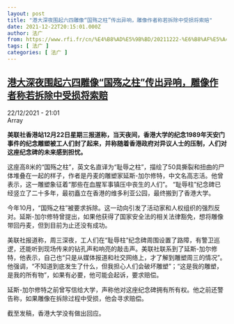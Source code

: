 ```yaml
---
layout: post
title: "港大深夜围起六四雕像“国殇之柱”传出异响，雕像作者称若拆除中受损将索赔"
date: 2021-12-22T20:15:01.000Z
author: 法广
from: https://www.rfi.fr/cn/%E4%B8%AD%E5%9B%BD/20211222-%E6%B8%AF%E5%A4%A7%E6%B7%B1%E5%A4%9C%E5%9B%B4%E8%B5%B7%E5%85%AD%E5%9B%9B%E9%9B%95%E5%83%8F-%E5%9B%BD%E6%AE%87%E4%B9%8B%E6%9F%B1-%E4%BC%A0%E5%87%BA%E5%BC%82%E5%93%8D%EF%BC%8C%E9%9B%95%E5%83%8F%E4%BD%9C%E8%80%85%E7%A7%B0%E8%8B%A5%E6%8B%86%E9%99%A4%E4%B8%AD%E5%8F%97%E6%8D%9F%E5%B0%86%E7%B4%A2%E8%B5%94
tags: [ 法广 ]
categories: [ 法广 ]
---
```

<!--1640204101000-->
[港大深夜围起六四雕像“国殇之柱”传出异响，雕像作者称若拆除中受损将索赔](https://www.rfi.fr/cn/%E4%B8%AD%E5%9B%BD/20211222-%E6%B8%AF%E5%A4%A7%E6%B7%B1%E5%A4%9C%E5%9B%B4%E8%B5%B7%E5%85%AD%E5%9B%9B%E9%9B%95%E5%83%8F-%E5%9B%BD%E6%AE%87%E4%B9%8B%E6%9F%B1-%E4%BC%A0%E5%87%BA%E5%BC%82%E5%93%8D%EF%BC%8C%E9%9B%95%E5%83%8F%E4%BD%9C%E8%80%85%E7%A7%B0%E8%8B%A5%E6%8B%86%E9%99%A4%E4%B8%AD%E5%8F%97%E6%8D%9F%E5%B0%86%E7%B4%A2%E8%B5%94)
------

<div>
<div>22/12/2021 - 21:01</div>Array<p><strong>                    美联社香港站12月22日星期三报道称，当天夜间，香港大学的纪念1989年天安门事件的纪念雕塑被工人们封了起来，并称随着香港政府对异议人士的压制，人们对这座纪念碑的未来感到担忧。                </strong></p><div >                    <p>这座高8米的“国殇之柱”，英文名直译为“耻辱之柱”，描绘了50具撕裂和扭曲的尸体堆叠在一起的样子，作者是丹麦的雕塑家延斯-加尔修特，中文名高志活。他曾表示，这一雕塑象征着“那些在血腥军事镇压中丧生的人们”。 “耻辱柱”纪念碑已经竖立了二十多年，最初矗立在香港的维多利亚公园，最终搬到了香港大学。</p><p>今年10月，“国殇之柱”被要求拆除。这一动向引发了活动家和人权组织的强烈反对。延斯-加尔修特曾提出，如果他获得了国家安全法的相关法律豁免，想将雕像带回丹麦，但到目前为止还没有成功。</p><p>美联社报道称，周三深夜，工人们在“耻辱柱”纪念碑周围设置了路障，有警卫巡逻，还能听到现场传来的钻孔声和响亮的敲击声。美联社联系到了延斯-加尔修特，他表示，自己也“只是从媒体报道和社交网络上，才了解到雕塑周三的情况”。他强调，“不知道到底发生了什么，但我担心人们会破坏雕塑”；“这是我的雕塑，是我的所有物”，如果有必要，他可能会起诉，要求赔偿。</p><p>延斯-加尔修特之前曾写信给大学，声称他对这座纪念碑拥有所有权。他之前还警告称，如果雕像在拆除过程中受损，他会寻求赔偿。</p><p>截至发稿，香港大学没有做出回应。</p>                                            <div data-selfpromo-newsletter>    </div>    <div data-selfpromo-app>    </div>                </div>
</div>
